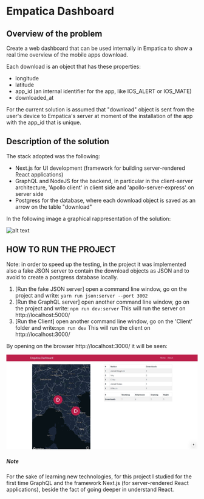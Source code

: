 # Empatica Dashboard

## Overview of the problem
Create a web dashboard that can be used internally in Empatica to show a real time overview of the mobile apps download. 

Each download is an object that has these properties:
* longitude
* latitude
* app_id (an internal identifier for the app, like IOS_ALERT or IOS_MATE)
* downloaded_at

For the current solution is assumed that "download" object is sent from the user's device to Empatica's server at moment of the installation of the app with
the app_id that is unique.

## Description of the solution 

The stack adopted was the following:
* Next.js for UI development (framework for building  server-rendered React applications)
* GraphQL and NodeJS for the backend, in particular in the client-server architecture, 'Apollo client' in client side and 'apollo-server-express' on server side
* Postgress for the database, where each download object is saved as an arrow on the table "download"

In the following image a graphical rappresentation of the solution:

![alt text](https://miro.medium.com/max/1400/1*e_aSlU1ydbIw0bZhZ9T5eA.png)

## HOW TO RUN THE PROJECT

Note: in order to speed up the testing, in the project it was implemented also a fake JSON server to contain the download objects as JSON and to avoid to create a postgress database locally.

1. [Run the fake JSON server] open a command  line window, go on the project and write: `yarn run json:server --port 3002`
2. [Run the GraphQL server] open another command  line window, go on the project and write: `npm run dev:server`
   This will run the server on http://localhost:5000/
3. [Run the Client] open another command  line window, go on the 'Client' folder and write:`npm run dev`
   This will run the client on http://localhost:3000/
   
By opening on the browser http://localhost:3000/ it will be seen:

![alt text](https://github.com/steinhardt21/empatica_dashboard/blob/master/empatica_dashboard.JPG)

##### Note
For the sake of learning new technologies, for this project I studied for the first time GraphQL and the framework Next.js (for server-rendered React applications), beside the fact of going deeper in understand React.



